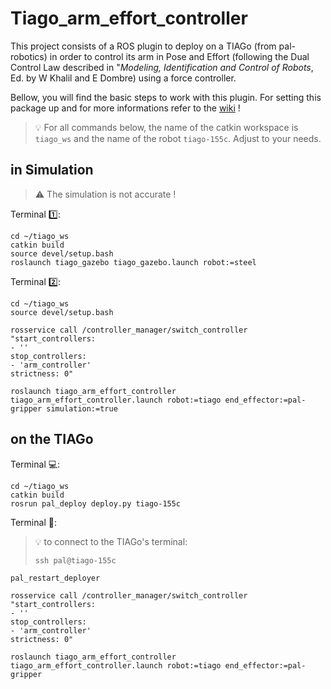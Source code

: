 # Tiago_arm_effort_controller

This project consists of a ROS plugin to deploy on a TIAGo (from pal-robotics) in order to control its arm in Pose and Effort (following the Dual Control Law described in "*Modeling, Identification and Control of Robots*,  Ed. by W Khalil and E Dombre) using a force controller.

Bellow, you will find the basic steps to work with this plugin. For setting this package up and for more informations refer to the [wiki](https://github.com/aip-primeca-occitanie/tiago_arm_effort_controller/wiki) !

> :bulb: For all commands below, the name of the catkin workspace is `tiago_ws` and the name of the robot `tiago-155c`. Adjust to your needs.

## in Simulation

> :warning: The simulation is not accurate !

Terminal :one::
```
cd ~/tiago_ws
catkin build
source devel/setup.bash
roslaunch tiago_gazebo tiago_gazebo.launch robot:=steel
```

Terminal :two::
```
cd ~/tiago_ws
source devel/setup.bash
```
```
rosservice call /controller_manager/switch_controller "start_controllers:
- ''
stop_controllers:
- 'arm_controller'
strictness: 0" 
```
```
roslaunch tiago_arm_effort_controller tiago_arm_effort_controller.launch robot:=tiago end_effector:=pal-gripper simulation:=true
```

## on the TIAGo

Terminal :computer::
```
cd ~/tiago_ws
catkin build
rosrun pal_deploy deploy.py tiago-155c
```
Terminal :robot::

> :bulb: to connect to the TIAGo's terminal:
> ```
> ssh pal@tiago-155c
> ```

```
pal_restart_deployer
```
```
rosservice call /controller_manager/switch_controller "start_controllers:
- ''
stop_controllers:
- 'arm_controller'
strictness: 0" 
```
```
roslaunch tiago_arm_effort_controller tiago_arm_effort_controller.launch robot:=tiago end_effector:=pal-gripper
```
